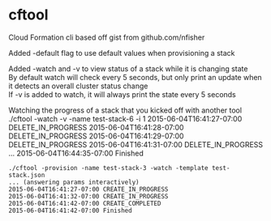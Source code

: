 # cftool
Cloud Formation cli based off gist from github.com/nfisher

Added -default flag to use default values when provisioning a stack  

Added -watch and -v to view status of a stack while it is changing state  
By default watch will check every 5 seconds, but only print an update when it detects an overall cluster status change  
If -v is added to watch, it will always print the state every 5 seconds  

Watching the progress of a stack that you kicked off with another tool
    ./cftool -watch -v -name test-stack-6 -i 1
    2015-06-04T16:41:27-07:00 DELETE_IN_PROGRESS
    2015-06-04T16:41:28-07:00 DELETE_IN_PROGRESS
    2015-06-04T16:41:29-07:00 DELETE_IN_PROGRESS
    2015-06-04T16:41:31-07:00 DELETE_IN_PROGRESS
    ...
    2015-06-04T16:44:35-07:00 Finished


    ./cftool -provision -name test-stack-3 -watch -template test-stack.json
    ... (answering params interactively)
    2015-06-04T16:41:27-07:00 CREATE_IN_PROGRESS
    2015-06-04T16:41:32-07:00 CREATE_IN_PROGRESS
    2015-06-04T16:41:42-07:00 CREATE_COMPLETED
    2015-06-04T16:41:42-07:00 Finished
